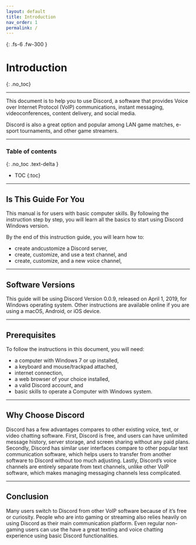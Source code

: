 ```yaml
---
layout: default
title: Introduction
nav_order: 1
permalink: /
---
```


{: .fs-6 .fw-300 }

# Introduction
{: .no_toc}

---
This document is to help you to use Discord, a software that provides Voice over Internet Protocol (VoIP) communications, instant messaging, videoconferences, content delivery, and social media.

Discord is also a great option and popular among LAN game matches, e-sport tournaments, and other game streamers.

---

### Table of contents
{: .no_toc .text-delta }
* TOC
{:toc}

---

## Is This Guide For You

This manual is for users with basic computer skills. By following the instruction step by step, you will learn all the basics to start using Discord Windows version.

By the end of this instruction guide, you will learn how to: 

* create andcustomize a Discord server,
* create, customize, and use a text channel, and
* create, customize, and a new voice channel,

---

## Software Versions

This guide will be using Discord Version 0.0.9, released on April 1, 2019, for Windows operating system. Other instructions are available online if you are using a macOS, Android, or iOS device.

---

## Prerequisites

To follow the instructions in this document, you will need:

* a computer with Windows 7 or up installed,
* a keyboard and mouse/trackpad attached,
* internet connection,
* a web browser of your choice installed,
* a valid Discord account, and
* basic skills to operate a Computer with Windows system.

---

## Why Choose Discord

Discord has a few advantages compares to other existing voice, text, or video chatting software. First, Discord is free, and users can have unlimited message history, server storage, and screen sharing without any paid plans. Secondly, Discord has similar user interfaces compare to other popular text communication software, which helps users to transfer from another software to Discord without too much adjusting. Lastly, Discord’s voice channels are entirely separate from text channels, unlike other VoIP software, which makes managing messaging channels less complicated. 

---

## Conclusion

Many users switch to Discord from other VoIP software because of it’s free or curiosity. People who are into gaming or streaming also relies heavily on using Discord as their main communication platform. Even regular non-gaming users can use the have a great texting and voice chatting experience using basic Discord functionalities.
